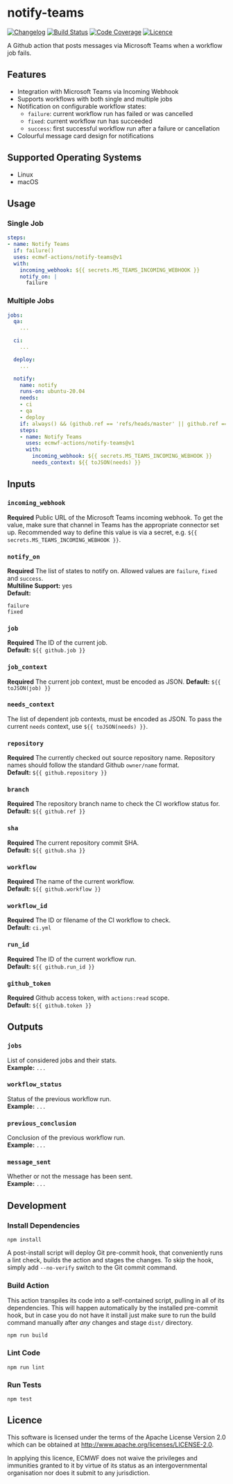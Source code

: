 # notify-teams

[![Changelog](https://img.shields.io/github/package-json/v/ecmwf-actions/notify-teams/develop)](CHANGELOG.md)
[![Build Status](https://img.shields.io/github/workflow/status/ecmwf-actions/notify-teams/ci/develop)](https://github.com/ecmwf-actions/notify-teams/actions/workflows/ci.yml?query=branch:develop)
[![Code Coverage](https://img.shields.io/codecov/c/gh/ecmwf-actions/notify-teams/develop)](https://codecov.io/gh/ecmwf-actions/notify-teams/branch/develop)
[![Licence](https://img.shields.io/github/license/ecmwf-actions/notify-teams)](https://github.com/ecmwf-actions/notify-teams/blob/develop/LICENSE)

A Github action that posts messages via Microsoft Teams when a workflow job fails.

## Features

* Integration with Microsoft Teams via Incoming Webhook
* Supports workflows with both single and multiple jobs
* Notification on configurable workflow states:
  * `failure`: current workflow run has failed or was cancelled
  * `fixed`: current workflow run has succeeded
  * `success`: first successful workflow run after a failure or cancellation
* Colourful message card design for notifications

## Supported Operating Systems

* Linux
* macOS

## Usage

### Single Job

```yaml
steps:
- name: Notify Teams
  if: failure()
  uses: ecmwf-actions/notify-teams@v1
  with:
    incoming_webhook: ${{ secrets.MS_TEAMS_INCOMING_WEBHOOK }}
    notify_on: |
      failure
```

### Multiple Jobs

```yaml
jobs:
  qa:
    ...

  ci:
    ...

  deploy:
    ...

  notify:
    name: notify
    runs-on: ubuntu-20.04
    needs:
    - ci
    - qa
    - deploy
    if: always() && (github.ref == 'refs/heads/master' || github.ref == 'refs/heads/develop')
    steps:
    - name: Notify Teams
      uses: ecmwf-actions/notify-teams@v1
      with:
        incoming_webhook: ${{ secrets.MS_TEAMS_INCOMING_WEBHOOK }}
        needs_context: ${{ toJSON(needs) }}
```

## Inputs

### `incoming_webhook`

**Required** Public URL of the Microsoft Teams incoming webhook. To get the value, make sure that channel in Teams has the appropriate connector set up. Recommended way to define this value is via a secret, e.g. `${{ secrets.MS_TEAMS_INCOMING_WEBHOOK }}`.  

### `notify_on`

**Required** The list of states to notify on. Allowed values are `failure`, `fixed` and `success`.  
**Multiline Support:** yes  
**Default:**

    failure
    fixed

### `job`

**Required** The ID of the current job.  
**Default:** `${{ github.job }}`

### `job_context`

**Required** The current job context, must be encoded as JSON. 
**Default:** `${{ toJSON(job) }}`

### `needs_context`

The list of dependent job contexts, must be encoded as JSON. To pass the current `needs` context, use `${{ toJSON(needs) }}`.  

### `repository`

**Required** The currently checked out source repository name. Repository names should follow the standard Github `owner/name` format.  
**Default:** `${{ github.repository }}`

### `branch`

**Required** The repository branch name to check the CI workflow status for.  
**Default:** `${{ github.ref }}`

### `sha`

**Required** The current repository commit SHA.  
**Default:** `${{ github.sha }}`

### `workflow`

**Required**  The name of the current workflow.  
**Default:** `${{ github.workflow }}`

### `workflow_id`

**Required** The ID or filename of the CI workflow to check.  
**Default:** `ci.yml`

### `run_id`

**Required** The ID of the current workflow run.  
**Default:** `${{ github.run_id }}`

### `github_token`

**Required** Github access token, with `actions:read` scope.  
**Default:** `${{ github.token }}`

## Outputs

### `jobs`

List of considered jobs and their stats.  
**Example:** `...`

### `workflow_status`

Status of the previous workflow run.  
**Example:** `...`

### `previous_conclusion`

Conclusion of the previous workflow run.  
**Example:** `...`

### `message_sent`

Whether or not the message has been sent.  
**Example:** `...`

## Development

### Install Dependencies

```
npm install
```

A post-install script will deploy Git pre-commit hook, that conveniently runs a lint check, builds the action and stages the changes. To skip the hook, simply add `--no-verify` switch to the Git commit command.

### Build Action

This action transpiles its code into a self-contained script, pulling in all of its dependencies. This will happen automatically by the installed pre-commit hook, but in case you do not have it install just make sure to run the build command manually after _any_ changes and stage `dist/` directory.

```
npm run build
```

### Lint Code

```
npm run lint
```

### Run Tests

```
npm test
```

## Licence

This software is licensed under the terms of the Apache License Version 2.0 which can be obtained at http://www.apache.org/licenses/LICENSE-2.0.

In applying this licence, ECMWF does not waive the privileges and immunities granted to it by virtue of its status as an intergovernmental organisation nor does it submit to any jurisdiction.
